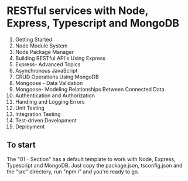 # RESTful services with Node, Express, Typescript and MongoDB

1. Getting Started
2. Node Module System
3. Node Package Manager
4. Building RESTful API's Using Express
5. Express- Advanced Topics
6. Asynchronous JavaScript
7. CRUD Operations Using MongoDB
8. Mongoose - Data Validation
9. Mongoose- Modeling Relationships Between Connected Data
10. Authentication and Authorization
11. Handling and Logging Errors
12. Unit Testing
13. Integration Testing
14. Test-driven Development
15. Deployment

## To start

The "01 - Section" has a default template to work with Node, Express, Typescript and MongoDB.
Just copy the package.json, tsconfig.json and the "src" directory, run "npm i" and you're ready to go.